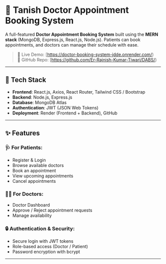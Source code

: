 # 🏥 Tanish Doctor Appointment Booking System

A full-featured **Doctor Appointment Booking System** built using the **MERN stack** (MongoDB, Express.js, React.js, Node.js). Patients can book appointments, and doctors can manage their schedule with ease.

> 🚀 Live Demo: [https://doctor-booking-system-jdde.onrender.com/)  
> 📂 GitHub Repo: [https://github.com/Er-Rajnish-Kumar-Tiwari/DABS/)

---

## 🧰 Tech Stack

- **Frontend**: React.js, Axios, React Router, Tailwind CSS / Bootstrap
- **Backend**: Node.js, Express.js
- **Database**: MongoDB Atlas
- **Authentication**: JWT (JSON Web Tokens)
- **Deployment**: Render (Frontend + Backend), GitHub

---

## ✨ Features

### 🩺 For Patients:
- Register & Login
- Browse available doctors
- Book an appointment
- View upcoming appointments
- Cancel appointments

### 👨‍⚕️ For Doctors:
- Doctor Dashboard
- Approve / Reject appointment requests
- Manage availability

### 🔒 Authentication & Security:
- Secure login with JWT tokens
- Role-based access (Doctor / Patient)
- Password encryption with bcrypt

---


